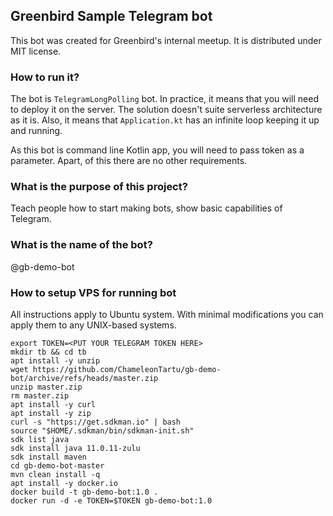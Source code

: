 ## Greenbird Sample Telegram bot

This bot was created for Greenbird's internal meetup. It is distributed under MIT license.

### How to run it?

The bot is `TelegramLongPolling` bot. In practice, it means that you will need to deploy it on the server.
The solution doesn't suite serverless architecture as it is. Also, it means that `Application.kt` has an infinite loop keeping it up and running.

As this bot is command line Kotlin app, you will need to pass token as a parameter. Apart, of this there are no other requirements.


### What is the purpose of this project?

Teach people how to start making bots, show basic capabilities of Telegram.

### What is the name of the bot?

@gb-demo-bot


### How to setup VPS for running bot

All instructions apply to Ubuntu system. With minimal modifications you can apply them to any UNIX-based systems.

```
export TOKEN=<PUT YOUR TELEGRAM TOKEN HERE>
mkdir tb && cd tb
apt install -y unzip
wget https://github.com/ChameleonTartu/gb-demo-bot/archive/refs/heads/master.zip
unzip master.zip
rm master.zip
apt install -y curl
apt install -y zip
curl -s "https://get.sdkman.io" | bash
source "$HOME/.sdkman/bin/sdkman-init.sh"
sdk list java
sdk install java 11.0.11-zulu
sdk install maven
cd gb-demo-bot-master
mvn clean install -q
apt install -y docker.io
docker build -t gb-demo-bot:1.0 .
docker run -d -e TOKEN=$TOKEN gb-demo-bot:1.0
```
